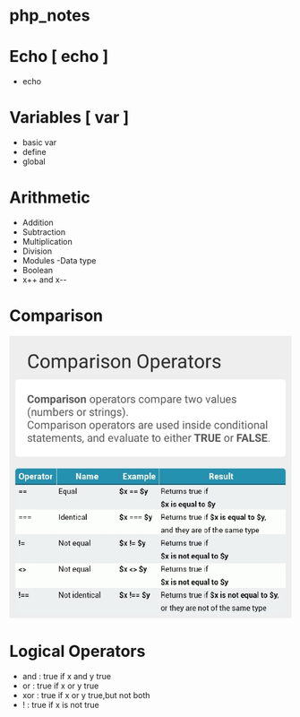 # php_notes

# Echo [ echo ]
- echo

# Variables  [ var ]
- basic var
- define
- global

# Arithmetic
- Addition
- Subtraction
- Multiplication
- Division
- Modules
-Data type
- Boolean
- x++ and x--

# Comparison
![CHEESE!](comp.jpg)

# Logical Operators
- and    : true if x and y true
- or    : true if x or y true
- xor    : true if x or y true,but not both
- !     : true if x is not true
